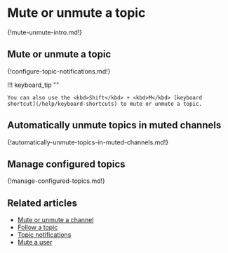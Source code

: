 # Mute or unmute a topic

{!mute-unmute-intro.md!}

## Mute or unmute a topic

{!configure-topic-notifications.md!}

!!! keyboard_tip ""

    You can also use the <kbd>Shift</kbd> + <kbd>M</kbd> [keyboard
    shortcut](/help/keyboard-shortcuts) to mute or unmute a topic.

## Automatically unmute topics in muted channels

{!automatically-unmute-topics-in-muted-channels.md!}

## Manage configured topics

{!manage-configured-topics.md!}

## Related articles

* [Mute or unmute a channel](/help/mute-a-channel)
* [Follow a topic](/help/follow-a-topic)
* [Topic notifications](/help/topic-notifications)
* [Mute a user](/help/mute-a-user)
